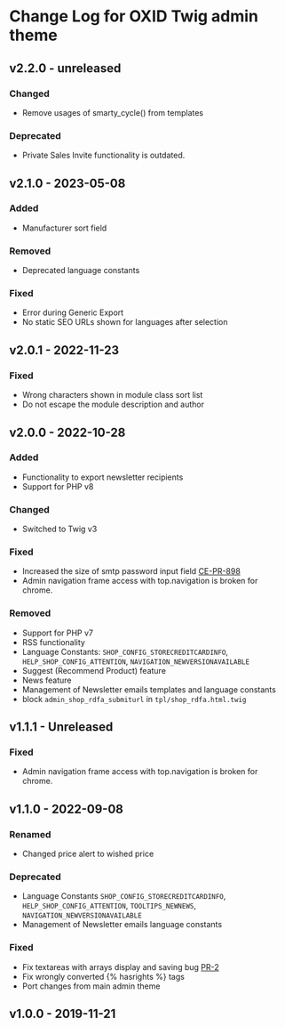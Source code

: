 # Change Log for OXID Twig admin theme

## v2.2.0 - unreleased

### Changed
- Remove usages of smarty_cycle() from templates

### Deprecated
- Private Sales Invite functionality is outdated.

## v2.1.0 - 2023-05-08

### Added
- Manufacturer sort field

### Removed
- Deprecated language constants

### Fixed
- Error during Generic Export
- No static SEO URLs shown for languages after selection

## v2.0.1 - 2022-11-23

### Fixed
- Wrong characters shown in module class sort list
- Do not escape the module description and author

## v2.0.0 - 2022-10-28

### Added
- Functionality to export newsletter recipients
- Support for PHP v8

### Changed
- Switched to Twig v3

### Fixed
- Increased the size of smtp password input field [CE-PR-898](https://github.com/OXID-eSales/oxideshop_ce/pull/898)
- Admin navigation frame access with top.navigation is broken for chrome.

### Removed
- Support for PHP v7
- RSS functionality
- Language Constants: `SHOP_CONFIG_STORECREDITCARDINFO`, `HELP_SHOP_CONFIG_ATTENTION`, `NAVIGATION_NEWVERSIONAVAILABLE`
- Suggest (Recommend Product) feature
- News feature
- Management of Newsletter emails templates and language constants
- block `admin_shop_rdfa_submiturl` in `tpl/shop_rdfa.html.twig`

## v1.1.1 - Unreleased

### Fixed
- Admin navigation frame access with top.navigation is broken for chrome. 

## v1.1.0 - 2022-09-08

### Renamed
- Changed price alert to wished price

### Deprecated
- Language Constants `SHOP_CONFIG_STORECREDITCARDINFO`, `HELP_SHOP_CONFIG_ATTENTION`, `TOOLTIPS_NEWNEWS`, `NAVIGATION_NEWVERSIONAVAILABLE`
- Management of Newsletter emails language constants

### Fixed
- Fix textareas with arrays display and saving bug [PR-2](https://github.com/OXID-eSales/twig-admin-theme/pull/2)
- Fix wrongly converted {% hasrights %} tags
- Port changes from main admin theme

## v1.0.0 - 2019-11-21
